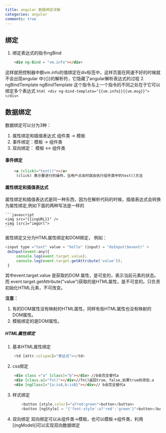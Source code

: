 ```yaml
---
title: angular 数据绑定详解
categories: angular
comments: true
---
```

## 绑定
1. 绑定表达式的指令ngBind
```html
    <div ng-Bind = "vm.info"></div>

```
这样就把控制器中额vm.info的值绑定在div标签中，这样页面在网速不好的时候就不会出现angular 中&#123;&#123;&#125;&#125;的解析符，它隐藏了angular解析表达式的过程
2. ngBindTemplate
ngBindTemplate 这个指令与上一个指令的不同之处在于它可以绑定多个表达式
        ``` html
        <div ng-bind-template="{{vm.info}}{{vm.msg}}"></div>
        ```

<!--more-->

## 数据绑定
 数据绑定可以分为3种：
 1. 属性绑定和插值表达式 组件类 -> 模板
 2. 事件绑定：模板 -> 组件类
 3. 双向绑定： 模板 <-> 组件类

#### 事件绑定
```html
    <a (click)="test()"></a>
     (click) 表示要进行的操作，当用户点击时就会执行组件类中的test()方法
````
#### 属性绑定和插值表达式
属性绑定和插值表达式是同一种东西，因为在解析代码的时候，插值表达式会转换为属性绑定,例如下面的两种写法是一样的

    ```javascript
    <img src="{{ingURL}}" />
    <img [src]="imgUrl">
    ```

属性绑定又分为HTML属性绑定和DOM绑定， 例如：

   ``` javascript
   <input type ="text" value = "hello" (input) = "doInput($event)" >
    doInput(event:any){
        console.log(event.target.value);
        console.log(event.target.getAttribute('value'));
    }

```
其中event.target.value 是获取的DOM 属性，是可变的，表示当前元素的状态。
而 event.target.getAttribute("value")获取的是HTML属性，是不可变的。只负责初始化HTML元素，不可改变。

<strong>注意：</strong>
1. 有的DOM属性没有映射的HTML属性，同样有些HTML属性也没有映射的DOM属性。
2. 模板绑定的是DOM属性。

##### HTML属性绑定
1. 基本HTML属性绑定

```javascript
    <td [attr.colspan]="表达式"></td>
```

2. css绑定

```html
    <div class ="a" [class]="b"></div> //b会完全替代a
    <div [class.a]="fn()"></div>//fn()返回true、false,如果true则添加.a
    <div [ngClass]="{a:isA,b:isB}"></div>// b会完全替代a
```

3. 样式绑定

    ```javascript
        <button [style.color]="a?red:green">button</button>
        <button [ngStyle] = "{'font-style':a?'red':'green'}">button</button>
    ```
4. 双向绑定
双向绑定可以从组件类->模板，也可以模板->组件类，利用[(ngModel)]可以实现双向数据绑定